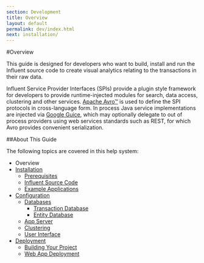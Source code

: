 ```yaml
---
section: Development
title: Overview
layout: default
permalink: dev/index.html
next: installation/
---
```


#Overview

This guide is designed for developers who want to build, install and run the Influent source code to create visual analytics relating to the transactions in their raw data.

Influent Service Provider Interfaces (SPIs) provide a plugin style framework for developers to provide runtime-injected modules for search, data access, clustering and other services. [Apache Avro™](http://avro.apache.org/) is used to define the SPI protocols in cross-language form. In process Java service implementations are injected via [Google Guice](https://code.google.com/p/google-guice/), which may optionally delegate to out of process providers using web services standards such as REST, for which Avro provides convenient serialization.

##About This Guide

The following topics are covered in this help system:

- Overview
- [Installation](installation/)
	- [Prerequisites](installation/#prerequisites)
	- [Influent Source Code](installation/#influent-source-code)
	- [Example Applications](installation/#example-applications)
- [Configuration](configuration/)
	- [Databases](configuration/#configuring-databases)
		- [Transaction Database](configuration/#transaction-database)
		- [Entity Database](configuration/#entity-database)
	- [App Server](configuration/#app-server)
	- [Clustering](configuration/#clustering)
	- [User Interface](configuration/#user-interface)
- [Deployment](deployment/)
	- [Building Your Project](deployment/#building-your-project)
	- [Web App Deployment](deployment/#web-app-deployment)